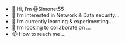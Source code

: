 - 👋 Hi, I’m @Simonet55
- 👀 I’m interested in Network & Data security...
- 🌱 I’m currently learning & experimenting...
- 💞️ I’m looking to collaborate on ...
- 📫 How to reach me ...

<!---
Simonet55/Simonet55 is a ✨ special ✨ repository because its `README.md` (this file) appears on your GitHub profile.
You can click the Preview link to take a look at your changes.
--->
